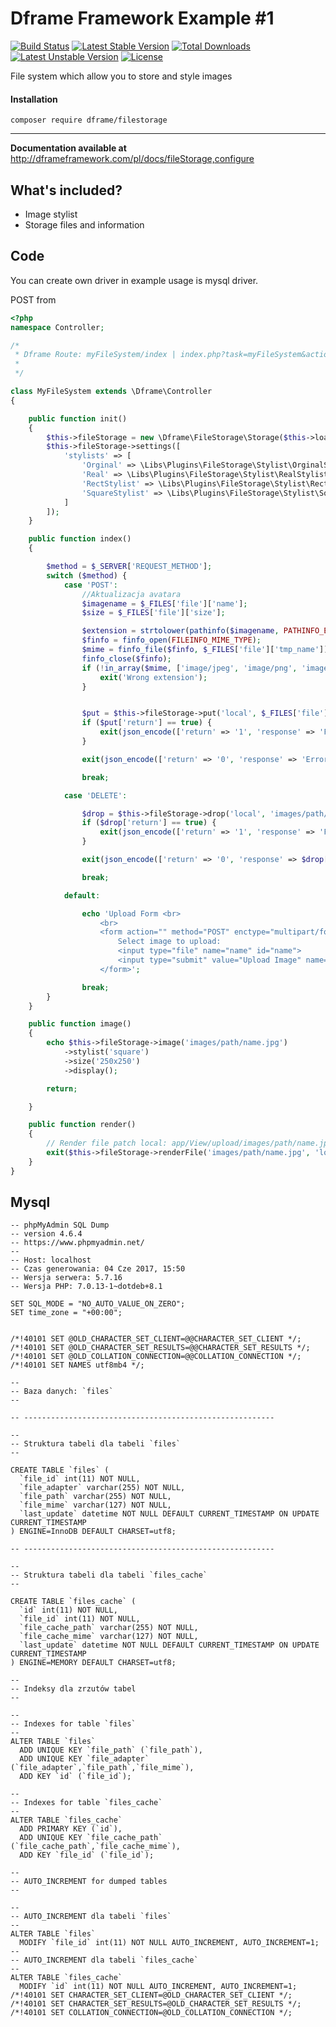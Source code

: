 Dframe Framework Example #1
===================

[![Build Status](https://travis-ci.org/dframe/fileStorage.svg?branch=master)](https://travis-ci.org/dframe/fileStorage) [![Latest Stable Version](https://poser.pugx.org/dframe/fileStorage/v/stable)](https://packagist.org/packages/dframe/fileStorage) [![Total Downloads](https://poser.pugx.org/dframe/fileStorage/downloads)](https://packagist.org/packages/dframe/fileStorage) [![Latest Unstable Version](https://poser.pugx.org/dframe/fileStorage/v/unstable)](https://packagist.org/packages/dframe/fileStorage) [![License](https://poser.pugx.org/dframe/fileStorage/license)](https://packagist.org/packages/dframe/fileStorage)

File system which allow you to store and style images

#### Installation

    composer require dframe/filestorage

----------

**Documentation available at** http://dframeframework.com/pl/docs/fileStorage,configure

## What's included?
 * Image stylist
 * Storage files and information
 

Code
-------------
You can create own driver in example usage is mysql driver. 

POST from
```php 
<?php
namespace Controller;

/*
 * Dframe Route: myFileSystem/index | index.php?task=myFileSystem&action=index
 *
 */

class MyFileSystem extends \Dframe\Controller
{

    public function init()
    {
        $this->fileStorage = new \Dframe\FileStorage\Storage($this->loadModel('FileStorage/Drivers/DatabaseDriver'));
        $this->fileStorage->settings([
            'stylists' => [
                'Orginal' => \Libs\Plugins\FileStorage\Stylist\OrginalStylist::class,
                'Real' => \Libs\Plugins\FileStorage\Stylist\RealStylist::class,
                'RectStylist' => \Libs\Plugins\FileStorage\Stylist\RectStylist::class,
                'SquareStylist' => \Libs\Plugins\FileStorage\Stylist\SquareStylist::class
            ]
        ]);
    }

    public function index()
    {

        $method = $_SERVER['REQUEST_METHOD'];
        switch ($method) {
            case 'POST':
                //Aktualizacja avatara
                $imagename = $_FILES['file']['name'];
                $size = $_FILES['file']['size'];

                $extension = strtolower(pathinfo($imagename, PATHINFO_EXTENSION)); //Walidacja Rozszerzenia
                $finfo = finfo_open(FILEINFO_MIME_TYPE);
                $mime = finfo_file($finfo, $_FILES['file']['tmp_name']);  //Walidacja Mine
                finfo_close($finfo);
                if (!in_array($mime, ['image/jpeg', 'image/png', 'image/gif']) OR !in_array($extension, ['jpeg', 'jpg', 'png', 'gif'])) {
                    exit('Wrong extension');
                }


                $put = $this->fileStorage->put('local', $_FILES['file']['tmp_name'], 'images/path/name.' . $extension);
                if ($put['return'] == true) {
                    exit(json_encode(['return' => '1', 'response' => 'File Upload OK']));
                }

                exit(json_encode(['return' => '0', 'response' => 'Error']));

                break;

            case 'DELETE':

                $drop = $this->fileStorage->drop('local', 'images/path/name.jpg'); // Filename+Extension
                if ($drop['return'] == true) {
                    exit(json_encode(['return' => '1', 'response' => 'File Deleted']));
                }

                exit(json_encode(['return' => '0', 'response' => $drop['response']]));

                break;

            default:

                echo 'Upload Form <br>
                    <br>
                    <form action="" method="POST" enctype="multipart/form-data">
                        Select image to upload:
                        <input type="file" name="name" id="name">
                        <input type="submit" value="Upload Image" name="submit">
                    </form>';

                break;
        }
    }

    public function image()
    {
        echo $this->fileStorage->image('images/path/name.jpg')
            ->stylist('square')
            ->size('250x250')
            ->display();

        return;

    }

    public function render()
    {
        // Render file patch local: app/View/upload/images/path/name.jpg'
        exit($this->fileStorage->renderFile('images/path/name.jpg', 'local'));
    }
}

```



Mysql
------------

```mysql
-- phpMyAdmin SQL Dump
-- version 4.6.4
-- https://www.phpmyadmin.net/
--
-- Host: localhost
-- Czas generowania: 04 Cze 2017, 15:50
-- Wersja serwera: 5.7.16
-- Wersja PHP: 7.0.13-1~dotdeb+8.1

SET SQL_MODE = "NO_AUTO_VALUE_ON_ZERO";
SET time_zone = "+00:00";


/*!40101 SET @OLD_CHARACTER_SET_CLIENT=@@CHARACTER_SET_CLIENT */;
/*!40101 SET @OLD_CHARACTER_SET_RESULTS=@@CHARACTER_SET_RESULTS */;
/*!40101 SET @OLD_COLLATION_CONNECTION=@@COLLATION_CONNECTION */;
/*!40101 SET NAMES utf8mb4 */;

--
-- Baza danych: `files`
--

-- --------------------------------------------------------

--
-- Struktura tabeli dla tabeli `files`
--

CREATE TABLE `files` (
  `file_id` int(11) NOT NULL,
  `file_adapter` varchar(255) NOT NULL,
  `file_path` varchar(255) NOT NULL,
  `file_mime` varchar(127) NOT NULL,
  `last_update` datetime NOT NULL DEFAULT CURRENT_TIMESTAMP ON UPDATE CURRENT_TIMESTAMP
) ENGINE=InnoDB DEFAULT CHARSET=utf8;

-- --------------------------------------------------------

--
-- Struktura tabeli dla tabeli `files_cache`
--

CREATE TABLE `files_cache` (
  `id` int(11) NOT NULL,
  `file_id` int(11) NOT NULL,
  `file_cache_path` varchar(255) NOT NULL,
  `file_cache_mime` varchar(127) NOT NULL,
  `last_update` datetime NOT NULL DEFAULT CURRENT_TIMESTAMP ON UPDATE CURRENT_TIMESTAMP
) ENGINE=MEMORY DEFAULT CHARSET=utf8;

--
-- Indeksy dla zrzutów tabel
--

--
-- Indexes for table `files`
--
ALTER TABLE `files`
  ADD UNIQUE KEY `file_path` (`file_path`),
  ADD UNIQUE KEY `file_adapter` (`file_adapter`,`file_path`,`file_mime`),
  ADD KEY `id` (`file_id`);

--
-- Indexes for table `files_cache`
--
ALTER TABLE `files_cache`
  ADD PRIMARY KEY (`id`),
  ADD UNIQUE KEY `file_cache_path` (`file_cache_path`,`file_cache_mime`),
  ADD KEY `file_id` (`file_id`);

--
-- AUTO_INCREMENT for dumped tables
--

--
-- AUTO_INCREMENT dla tabeli `files`
--
ALTER TABLE `files`
  MODIFY `file_id` int(11) NOT NULL AUTO_INCREMENT, AUTO_INCREMENT=1;
--
-- AUTO_INCREMENT dla tabeli `files_cache`
--
ALTER TABLE `files_cache`
  MODIFY `id` int(11) NOT NULL AUTO_INCREMENT, AUTO_INCREMENT=1;
/*!40101 SET CHARACTER_SET_CLIENT=@OLD_CHARACTER_SET_CLIENT */;
/*!40101 SET CHARACTER_SET_RESULTS=@OLD_CHARACTER_SET_RESULTS */;
/*!40101 SET COLLATION_CONNECTION=@OLD_COLLATION_CONNECTION */;

```
